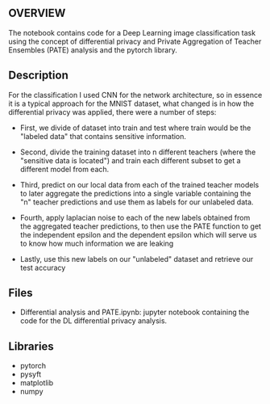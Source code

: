 ## OVERVIEW
The notebook contains code for a Deep Learning image classification task using the concept of differential privacy and Private Aggregation of Teacher Ensembles (PATE) analysis and the pytorch library.

## Description
For the classification I used CNN for the network architecture, so in essence it is a typical approach for the MNIST dataset, what changed is in how the differential privacy was applied, there were a number of steps:

  - First, we divide of dataset into train and test where train would be the "labeled data" that contains sensitive information.

  - Second, divide the training dataset into n different teachers (where the "sensitive data is located") and train each different subset to get a different model from each.

  - Third, predict on our local data from each of the trained teacher models to later aggregate the predictions into a single variable containing the "n" teacher predictions and use them as labels for our unlabeled data.

  - Fourth, apply laplacian noise to each of the new labels obtained from the aggregated teacher predictions, to then use the PATE function to get the independent epsilon and the dependent epsilon which will serve us to know how much information we are leaking

  - Lastly, use this new labels on our "unlabeled" dataset and retrieve our test accuracy

## Files
  * Differential analysis and PATE.ipynb: jupyter notebook containing the code for the DL differential privacy analysis.

## Libraries
  * pytorch
  * pysyft
  * matplotlib
  * numpy
